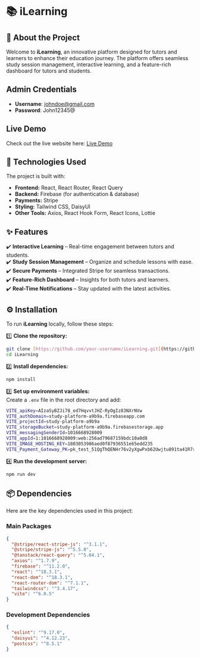 # 📚 iLearning  

## 📌 About the Project 
Welcome to **iLearning**, an innovative platform designed for tutors and learners to enhance their education journey. The platform offers seamless study session management, interactive learning, and a feature-rich dashboard for tutors and students.

## Admin Credentials
- **Username**: johndoe@gmail.com  
- **Password**: John12345@  


## Live Demo
Check out the live website here: [Live Demo](https://study-platform-a9b9a.web.app/)

## 🚀 Technologies Used  
The project is built with:  
- **Frontend:** React, React Router, React Query  
- **Backend:** Firebase (for authentication & database)  
- **Payments:** Stripe  
- **Styling:** Tailwind CSS, DaisyUI  
- **Other Tools:** Axios, React Hook Form, React Icons, Lottie  

## ✨ Features  
✔️ **Interactive Learning** – Real-time engagement between tutors and students.  
✔️ **Study Session Management** – Organize and schedule lessons with ease.  
✔️ **Secure Payments** – Integrated Stripe for seamless transactions.  
✔️ **Feature-Rich Dashboard** – Insights for both tutors and learners.  
✔️ **Real-Time Notifications** – Stay updated with the latest activities.  

## ⚙️ Installation  
To run **iLearning** locally, follow these steps:  

1️⃣ **Clone the repository:**  
```sh
git clone [https://github.com/your-username/iLearning.git](https://github.com/nusrat40/study-platform.git)
cd iLearning
```  

2️⃣ **Install dependencies:**  
```sh
npm install
```  

3️⃣ **Set up environment variables:**  
Create a `.env` file in the root directory and add:  
```sh
VITE_apiKey=AIzaSyBZJi78_od7HqvvtJHZ-RyOgIz83NXrNVw
VITE_authDomain=study-platform-a9b9a.firebaseapp.com
VITE_projectId=study-platform-a9b9a
VITE_storageBucket=study-platform-a9b9a.firebasestorage.app
VITE_messagingSenderId=1016668928009
VITE_appId=1:1016668928009:web:256ad79687159bdc10a0d8
VITE_IMAGE_HOSTING_KEY=1803053986aed0f87936551e65edd235
VITE_Payment_Gateway_PK=pk_test_51QgThQENHr76v2yXgwPxb62Uwjtu891ta41R7rVtto9LRFCXCX5Ii3eSirWwSetbn1wrpnNS8PArW4YXWRi9XSLV00BgqnWEp1
```  

4️⃣ **Run the development server:**  
```sh
npm run dev
```  
 

## 📦 Dependencies  
Here are the key dependencies used in this project:  

### **Main Packages**  
```json
{
  "@stripe/react-stripe-js": "^3.1.1",
  "@stripe/stripe-js": "^5.5.0",
  "@tanstack/react-query": "^5.64.1",
  "axios": "^1.7.9",
  "firebase": "^11.2.0",
  "react": "^18.3.1",
  "react-dom": "^18.3.1",
  "react-router-dom": "^7.1.1",
  "tailwindcss": "^3.4.17",
  "vite": "^6.0.5"
}
```  

### **Development Dependencies**  
```json
{
  "eslint": "^9.17.0",
  "daisyui": "^4.12.23",
  "postcss": "^8.5.1"
}
```  








